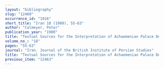 ```yaml
---
layout: "bibliography"
slug: "12460"
occurrence_id: "1916"
short_title: "Iran 18 (1980), 55-63"
author: "Calmeyer, Peter"
publication_year: "1980"
title: "Textual Sources for the Interpretation of Achaemenian Palace Decoratives"
volume_no_: "18"
pages: "55-63"
journal: "Iran. Journal of the British Institute of Persian Studies"
title: "Textual Sources for the Interpretation of Achaemenian Palace Decoratives"
previous_item: "12463"
---
```

